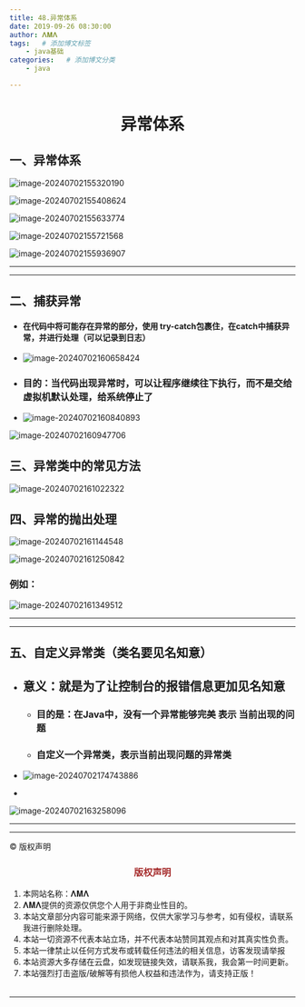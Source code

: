 ```yaml
---
title: 48.异常体系
date: 2019-09-26 08:30:00
author: 𝚲𝚳𝚲
tags:   # 添加博文标签
	- java基础
categories:   # 添加博文分类
	- java

---
```


<h1><center>异常体系</center></h1>

## 一、异常体系

![image-20240702155320190](https://raw.githubusercontent.com/protonlml/blogimages/master/imgs/202407021553622.png)



![image-20240702155408624](https://raw.githubusercontent.com/protonlml/blogimages/master/imgs/202407021554823.png)



![image-20240702155633774](https://raw.githubusercontent.com/protonlml/blogimages/master/imgs/202407021556964.png)

![image-20240702155721568](https://raw.githubusercontent.com/protonlml/blogimages/master/imgs/202407021557462.png)

![image-20240702155936907](https://raw.githubusercontent.com/protonlml/blogimages/master/imgs/202407021559675.png)

---



---

## 二、捕获异常

- #### 在代码中将可能存在异常的部分，使用 try-catch包裹住，在catch中捕获异常，并进行处理（可以记录到日志）

- ![image-20240702160658424](https://raw.githubusercontent.com/protonlml/blogimages/master/imgs/202407021606419.png)

- ### 目的：当代码出现异常时，可以让程序继续往下执行，而不是交给虚拟机默认处理，给系统停止了

- ![image-20240702160840893](https://raw.githubusercontent.com/protonlml/blogimages/master/imgs/202407021608571.png)

 ![image-20240702160947706](https://raw.githubusercontent.com/protonlml/blogimages/master/imgs/202407021609203.png)



## 三、异常类中的常见方法

![image-20240702161022322](https://raw.githubusercontent.com/protonlml/blogimages/master/imgs/202407021610134.png)



## 四、异常的抛出处理

![image-20240702161144548](https://raw.githubusercontent.com/protonlml/blogimages/master/imgs/202407021611197.png)

![image-20240702161250842](https://raw.githubusercontent.com/protonlml/blogimages/master/imgs/202407021612771.png)

### 例如：

![image-20240702161349512](https://raw.githubusercontent.com/protonlml/blogimages/master/imgs/202407021613102.png)



---





---

## 五、自定义异常类（类名要见名知意）

- ## 意义：就是为了让控制台的报错信息更加见名知意
  - ### 目的是：在Java中，没有一个异常能够完美 表示 当前出现的问题

  - ### 自定义一个异常类，表示当前出现问题的异常类

- ![image-20240702174743886](https://raw.githubusercontent.com/protonlml/blogimages/master/imgs/202501010111534.png)

- 

![image-20240702163258096](https://raw.githubusercontent.com/protonlml/blogimages/master/imgs/202407021632052.png)



---


----

© 版权声明

<escape>

<div>
    <h3 align="center"  style="color: brown;" >版权声明</h3>
    <table>
   		<tr>
    		<ol>
				<li>本网站名称：𝚲𝚳𝚲</li>
				<li>𝚲𝚳𝚲提供的资源仅供您个人用于非商业性目的。</li>
				<li>本站文章部分内容可能来源于网络，仅供大家学习与参考，如有侵权，请联系我进行删除处理。</li>
				<li>本站一切资源不代表本站立场，并不代表本站赞同其观点和对其真实性负责。</li>
        		<li>本站一律禁止以任何方式发布或转载任何违法的相关信息，访客发现请举报</li> 
        		<li>本站资源大多存储在云盘，如发现链接失效，请联系我，我会第一时间更新。</li>
        		<li>本站强烈打击盗版/破解等有损他人权益和违法作为，请支持正版！</li>  
			</ol>
		</tr>
	</table>
</div>


</escape>

----

